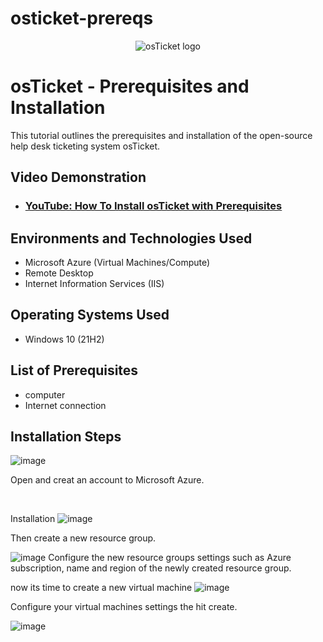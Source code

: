 # osticket-prereqs
<p align="center">
<img src="https://i.imgur.com/Clzj7Xs.png" alt="osTicket logo"/>
</p>

<h1>osTicket - Prerequisites and Installation</h1>
This tutorial outlines the prerequisites and installation of the open-source help desk ticketing system osTicket.<br />


<h2>Video Demonstration</h2>

- ### [YouTube: How To Install osTicket with Prerequisites](https://www.youtube.com)

<h2>Environments and Technologies Used</h2>

- Microsoft Azure (Virtual Machines/Compute)
- Remote Desktop
- Internet Information Services (IIS)

<h2>Operating Systems Used </h2>

- Windows 10</b> (21H2)

<h2>List of Prerequisites</h2>

- computer
- Internet connection


<h2>Installation Steps</h2>

![image](https://github.com/hughscode/osticket-prereqs/assets/147445518/f93981d0-89f9-40b1-8a60-f99c444b3f72)
<p>
Open and creat an account to Microsoft Azure.
</p>
<br />






Installation
 ![image](https://github.com/hughscode/osticket-prereqs/assets/147445518/79359a46-895f-498d-9125-4b408fa59f95)

<p>
Then create a new resource group.
  
![image](https://github.com/hughscode/osticket-prereqs/assets/147445518/fe95473c-fb08-4316-b2f4-4a8a1dbfb42c)
Configure the new resource groups settings such as Azure subscription, name and region of the newly created resource group.


now its time to create a new virtual machine
![image](https://github.com/hughscode/osticket-prereqs/assets/147445518/debf1236-2497-4175-a6ef-9294ff54fe08)


Configure your virtual machines settings the hit create.

![image](https://github.com/hughscode/osticket-prereqs/assets/147445518/d19968f3-ea49-464c-8c2e-7cbef8e7a6de)


<p>
  
<p>

</p>
<br />
